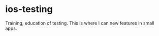 ios-testing
===========

Training, education of testing. This is where I can new features in small apps.
